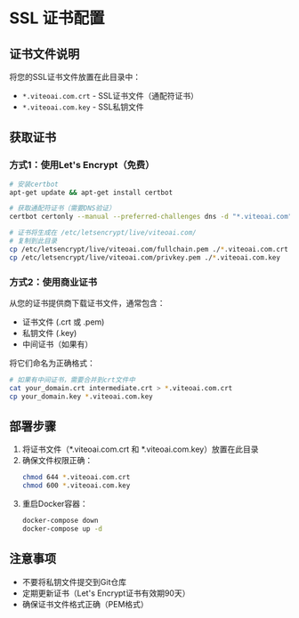 # SSL 证书配置

## 证书文件说明

将您的SSL证书文件放置在此目录中：

- `*.viteoai.com.crt` - SSL证书文件（通配符证书）
- `*.viteoai.com.key` - SSL私钥文件

## 获取证书

### 方式1：使用Let's Encrypt（免费）
```bash
# 安装certbot
apt-get update && apt-get install certbot

# 获取通配符证书（需要DNS验证）
certbot certonly --manual --preferred-challenges dns -d "*.viteoai.com"

# 证书将生成在 /etc/letsencrypt/live/viteoai.com/
# 复制到此目录
cp /etc/letsencrypt/live/viteoai.com/fullchain.pem ./*.viteoai.com.crt
cp /etc/letsencrypt/live/viteoai.com/privkey.pem ./*.viteoai.com.key
```

### 方式2：使用商业证书

从您的证书提供商下载证书文件，通常包含：
- 证书文件 (.crt 或 .pem)
- 私钥文件 (.key)
- 中间证书（如果有）

将它们命名为正确格式：
```bash
# 如果有中间证书，需要合并到crt文件中
cat your_domain.crt intermediate.crt > *.viteoai.com.crt
cp your_domain.key *.viteoai.com.key
```

## 部署步骤

1. 将证书文件（*.viteoai.com.crt 和 *.viteoai.com.key）放置在此目录
2. 确保文件权限正确：
   ```bash
   chmod 644 *.viteoai.com.crt
   chmod 600 *.viteoai.com.key
   ```
3. 重启Docker容器：
   ```bash
   docker-compose down
   docker-compose up -d
   ```

## 注意事项

- 不要将私钥文件提交到Git仓库
- 定期更新证书（Let's Encrypt证书有效期90天）
- 确保证书文件格式正确（PEM格式）